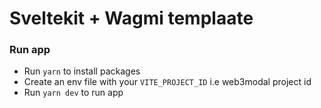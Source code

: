# Sveltekit + Wagmi templaate

### Run app

- Run `yarn` to install packages
- Create an env file with your `VITE_PROJECT_ID` i.e web3modal project id
- Run `yarn dev` to run app